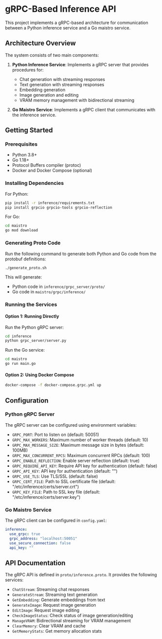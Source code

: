 # gRPC-Based Inference API

This project implements a gRPC-based architecture for communication between a Python inference service and a Go maistro service.

## Architecture Overview

The system consists of two main components:

1. **Python Inference Service**: Implements a gRPC server that provides procedures for:
   - Chat generation with streaming responses
   - Text generation with streaming responses
   - Embedding generation
   - Image generation and editing
   - VRAM memory management with bidirectional streaming

2. **Go Maistro Service**: Implements a gRPC client that communicates with the inference service.

## Getting Started

### Prerequisites

- Python 3.8+
- Go 1.18+
- Protocol Buffers compiler (protoc)
- Docker and Docker Compose (optional)

### Installing Dependencies

For Python:
```bash
pip install -r inference/requirements.txt
pip install grpcio grpcio-tools grpcio-reflection
```

For Go:
```bash
cd maistro
go mod download
```

### Generating Proto Code

Run the following command to generate both Python and Go code from the protobuf definitions:

```bash
./generate_proto.sh
```

This will generate:
- Python code in `inference/grpc_server/proto/`
- Go code in `maistro/grpc/inference/`

### Running the Services

#### Option 1: Running Directly

Run the Python gRPC server:
```bash
cd inference
python grpc_server/server.py
```

Run the Go service:
```bash
cd maistro
go run main.go
```

#### Option 2: Using Docker Compose

```bash
docker-compose -f docker-compose.grpc.yml up
```

## Configuration

### Python gRPC Server

The gRPC server can be configured using environment variables:

- `GRPC_PORT`: Port to listen on (default: 50051)
- `GRPC_MAX_WORKERS`: Maximum number of worker threads (default: 10)
- `GRPC_MAX_MESSAGE_SIZE`: Maximum message size in bytes (default: 100MB)
- `GRPC_MAX_CONCURRENT_RPCS`: Maximum concurrent RPCs (default: 100)
- `GRPC_ENABLE_REFLECTION`: Enable server reflection (default: true)
- `GRPC_REQUIRE_API_KEY`: Require API key for authentication (default: false)
- `GRPC_API_KEY`: API key for authentication (default: "")
- `GRPC_USE_TLS`: Use TLS/SSL (default: false)
- `GRPC_CERT_FILE`: Path to SSL certificate file (default: "/etc/inference/certs/server.crt")
- `GRPC_KEY_FILE`: Path to SSL key file (default: "/etc/inference/certs/server.key")

### Go Maistro Service

The gRPC client can be configured in `config.yaml`:

```yaml
inference:
  use_grpc: true
  grpc_address: "localhost:50051"
  use_secure_connection: false
  api_key: ""
```

## API Documentation

The gRPC API is defined in `proto/inference.proto`. It provides the following services:

- `ChatStream`: Streaming chat responses
- `GenerateStream`: Streaming text generation
- `GetEmbedding`: Generate embeddings from text
- `GenerateImage`: Request image generation
- `EditImage`: Request image editing
- `CheckImageStatus`: Check status of image generation/editing
- `ManageVRAM`: Bidirectional streaming for VRAM management
- `ClearMemory`: Clear VRAM and cache
- `GetMemoryStats`: Get memory allocation stats
